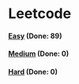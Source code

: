 # Leetcode

<h4><a href="https://github.com/lon-yang/leetcode/blob/master/docs/Easy.md">Easy</a>  (Done: 89)</h4>
<h4><a href="https://github.com/lon-yang/leetcode/blob/master/docs/Medium.md">Medium</a>  (Done: 0)</h4>
<h4><a href="https://github.com/lon-yang/leetcode/blob/master/docs/Hard.md">Hard</a>  (Done: 0)</h4>
